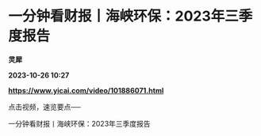 # 一分钟看财报丨海峡环保：2023年三季度报告
**灵犀**

**2023-10-26 10:27**

**https://www.yicai.com/video/101886071.html**

点击视频，速览要点──

一分钟看财报丨海峡环保：2023年三季度报告